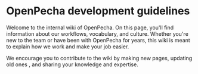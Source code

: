 # OpenPecha development guidelines

Welcome to the internal wiki of OpenPecha. On this page, you'll find information about our workflows, vocabulary, and culture. Whether you're new to the team or have been with OpenPecha for years, this wiki is meant to explain how we work and make your job easier. 

We encourage you to contribute to the wiki by making new pages, updating old ones , and sharing your knowledge and expertise.